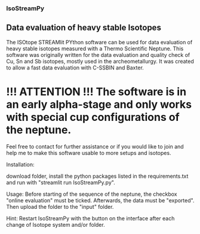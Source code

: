 ### IsoStreamPy
## Data evaluation of heavy stable Isotopes

The ISOtope STREAMlit PYthon software can be used for data evaluation of heavy stable isotopes measured with a Thermo Scientific Neptune. This software was originally written for the data evaluation and quality check of Cu, Sn and Sb isotopes, mostly used in the archeometallurgy. It was created to allow a fast data evaluation with C-SSBIN and Baxter. 

# !!! ATTENTION !!! The software is in an early alpha-stage and only works with special cup configurations of the neptune. 

Feel free to contact for further assistance or if you would like to join and help me to make this software usable to more setups and isotopes.

Installation:

download folder, install the python packages listed in the requirements.txt and run with "streamlit run IsoStreamPy.py". 

Usage: 
Before starting of the sequence of the neptune, the checkbox "online evaluation" must be ticked. Afterwards, the data must be "exported". 
Then upload the folder to the "input" folder. 

Hint: Restart IsoStreamPy with the button on the interface after each change of Isotope system and/or folder. 







